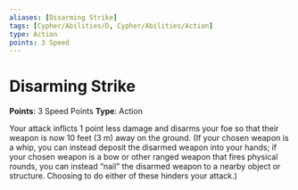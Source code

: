 ```yaml
---
aliases: [Disarming Strike]
tags: [Cypher/Abilities/D, Cypher/Abilities/Action]
type: Action
points: 3 Speed
---
```


# Disarming Strike

**Points**: 3 Speed Points
**Type**: Action

Your attack inflicts 1 point less damage and disarms your foe so that their weapon is now 10 feet (3 m) away on the ground. (If your chosen weapon is a whip, you can instead deposit the disarmed weapon into your hands; if your chosen weapon is a bow or other ranged weapon that fires physical rounds, you can instead “nail” the disarmed weapon to a nearby object or structure. Choosing to do either of these hinders your attack.)
